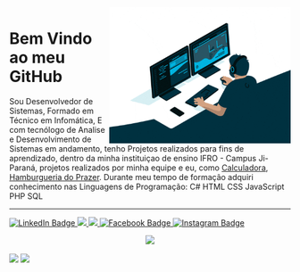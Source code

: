 <img src = "gifProgram.gif" width = "325px" align = "right">

# Bem Vindo ao meu GitHub

Sou Desenvolvedor de Sistemas, Formado em Técnico em Infomática, E com tecnólogo de Analise e Desenvolvimento de Sistemas em andamento, tenho Projetos realizados para fins de aprendizado, dentro da minha instituiçao de ensino IFRO - Campus Ji-Paraná, projetos realizados por minha equipe e eu, como [Calculadora](https://github.com/LuizGustavon/Calculadora), [Hamburgueria do Prazer](https://github.com/WashingtonCost/Hamburgueria).
Durante meu tempo de formação adquiri conhecimento nas Linguagens de Programação:
C#
HTML
CSS
JavaScript
PHP
SQL

---

<div id = "badges">
  <a href = "https://www.linkedin.com/in/luiz-gustavon-barbosa-de-lima-9a22912a6/">
    <img src = "https://img.shields.io/badge/LinkedIn-blue?style=for-the-badge&logo=linkedin&logoColor=white" alt="LinkedIn Badge"/>
  </a>
  <a href = "https://wa.me/qr/KC6Z4WGSHW4XE1">
    <img src = "https://img.shields.io/badge/WhatsApp-25D366?logo=whatsapp&logoColor=white&style=for-the-badge"/>
  </a>
  <a href = "mailto:luizgustavon212@gmail.com">
    <img src = "https://img.shields.io/badge/Gmail-EA4335?logo=gmail&logoColor=white&style=for-the-badge"/>
  </a>
  <a href = "https://www.facebook.com/luiz.gustavon.56?locale=pt_BR">
    <img src = "https://img.shields.io/badge/Facebook-blue?style=for-the-badge&logo=facebook&logoColor=white" alt="Facebook Badge"/>
  </a>
  <a href = "https://www.instagram.com/luiiz_gustavon/">
    <img src="https://img.shields.io/badge/Instagram-purple?style=for-the-badge&logo=instagram&logoColor=white" alt="Instagram Badge"/>
  </a>
  
</div>

<p align="center">
  <a href="https://skillicons.dev">
    <img src="https://skillicons.dev/icons?i=cs,html,css,javascript,php,mysql," />
  </a>
</p>

<div align = "left">
<img height = "200em" src="https://github-readme-stats.vercel.app/api/top-langs/?username=LuizGustavon&show_icons=true&theme=tokyonight&count_private=true"/>
<img height = "200em" src="https://github-readme-stats.vercel.app/api?username=LuizGustavon&show_icons=true&show_icons=true&theme=tokyonight&count_private=true" />
</div>
